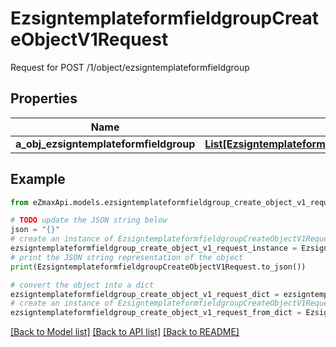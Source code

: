 # EzsigntemplateformfieldgroupCreateObjectV1Request

Request for POST /1/object/ezsigntemplateformfieldgroup

## Properties

Name | Type | Description | Notes
------------ | ------------- | ------------- | -------------
**a_obj_ezsigntemplateformfieldgroup** | [**List[EzsigntemplateformfieldgroupRequestCompound]**](EzsigntemplateformfieldgroupRequestCompound.md) |  | 

## Example

```python
from eZmaxApi.models.ezsigntemplateformfieldgroup_create_object_v1_request import EzsigntemplateformfieldgroupCreateObjectV1Request

# TODO update the JSON string below
json = "{}"
# create an instance of EzsigntemplateformfieldgroupCreateObjectV1Request from a JSON string
ezsigntemplateformfieldgroup_create_object_v1_request_instance = EzsigntemplateformfieldgroupCreateObjectV1Request.from_json(json)
# print the JSON string representation of the object
print(EzsigntemplateformfieldgroupCreateObjectV1Request.to_json())

# convert the object into a dict
ezsigntemplateformfieldgroup_create_object_v1_request_dict = ezsigntemplateformfieldgroup_create_object_v1_request_instance.to_dict()
# create an instance of EzsigntemplateformfieldgroupCreateObjectV1Request from a dict
ezsigntemplateformfieldgroup_create_object_v1_request_from_dict = EzsigntemplateformfieldgroupCreateObjectV1Request.from_dict(ezsigntemplateformfieldgroup_create_object_v1_request_dict)
```
[[Back to Model list]](../README.md#documentation-for-models) [[Back to API list]](../README.md#documentation-for-api-endpoints) [[Back to README]](../README.md)


